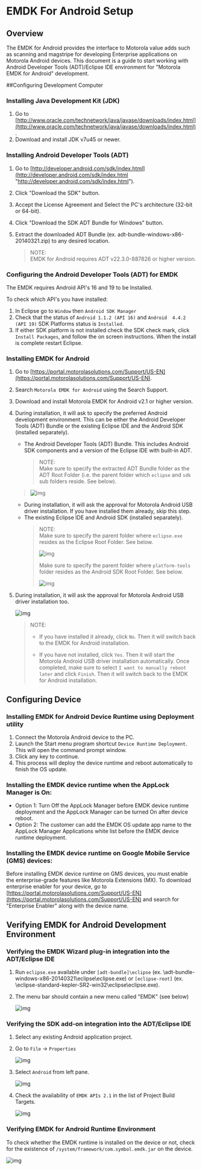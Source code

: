 # EMDK For Android Setup

## Overview

The EMDK for Android provides the interface to Motorola value adds such as scanning and magstripe for developing Enterprise applications on Motorola Android devices.
This document is a guide to start working with Android Developer Tools (ADT)/Eclipse IDE environment for "Motorola EMDK for Android" development. 

##Configuring Development Computer

### Installing Java Development Kit (JDK)
1.	Go to [http://www.oracle.com/technetwork/java/javase/downloads/index.html](http://www.oracle.com/technetwork/java/javase/downloads/index.html).
2.	Download and install JDK v7u45 or newer. 

### Installing Android Developer Tools (ADT)
1.	Go to [http://developer.android.com/sdk/index.html](http://developer.android.com/sdk/index.html "http://developer.android.com/sdk/index.html").
2.	Click "Download the SDK" button.
3.	Accept the License Agreement and Select the PC's architecture (32-bit or 64-bit).
4.	Click "Download the SDK ADT Bundle for Windows" button.
5.	Extract the downloaded ADT Bundle (ex. adt-bundle-windows-x86-20140321.zip) to any desired location.

	>NOTE:  
	>EMDK for Android requires ADT v22.3.0-887826 or higher version.

### Configuring the Android Developer Tools (ADT) for EMDK
The EMDK requires Android API's 16 and 19 to be Installed.

To check which API's you have installed:

1. In Eclipse go to `Window` then `Android SDK Manager`
2. Check that the status of `Android 1.1.2 (API 16)` and `Android  4.4.2 (API 19)` SDK Platforms status is `Installed`. 
3. If either SDK platform is not installed check the SDK check mark, click `Install Packages`, and follow the on screen instructions. When the install is complete restart Eclipse. 


### Installing EMDK for Android
1.	Go to [https://portal.motorolasolutions.com/Support/US-EN](https://portal.motorolasolutions.com/Support/US-EN).
2.	Search `Motorola EMDK for Android` using the Search Support.
3.	Download and install Motorola EMDK for Android v2.1 or higher version.
4. 	During installation, it will ask to specify the preferred Android development environment.
This can be either the Android Developer Tools (ADT) Bundle or the existing Eclipse IDE and the Android SDK (installed separately).  
	* The Android Developer Tools (ADT) Bundle. This includes Android SDK components and a version of the Eclipse IDE with built-in ADT.  
		>NOTE:  
		>Make sure to specify the extracted ADT Bundle folder as the ADT Root Folder (i.e. the parent folder which `eclipse` and `sdk` sub folders reside. See below).
	    >
	>![img](images/setup/image001.png)  
	* During installation, it will ask the approval for Motorola Android USB driver installation. If you have installed them already, skip this step.  
	* The existing Eclipse IDE and Android SDK (installed separately).  
		>NOTE:  
		>Make sure to specify the parent folder where `eclipse.exe` resides as the Eclipse Root Folder. See below.
	    >
		>![img](images/setup/image003.jpg)
		>
		>Make sure to specify the parent folder where `platform-tools` folder resides as the Android SDK Root Folder. See below.
	    >
		>![img](images/setup/image005.jpg)

5.	During installation, it will ask the approval for Motorola Android USB driver installation too. 
	     
	![img](images/setup/image007.png)

	>NOTE:
	>
	>* If you have installed it already, click `No`. Then it will switch back to the EMDK for Android installation.
	>
	>* If you have not installed, click `Yes`. Then it will start the Motorola Android USB driver installation automatically. Once completed, make sure to select `I want to manually reboot later` and click `Finish`. Then it will switch back to the EMDK for Android installation.

## Configuring Device

###	Installing EMDK for Android Device Runtime using Deployment utility

1.	Connect the Motorola Android device to the PC.
2.	Launch the Start menu program shortcut `Device Runtime Deployment`. This will open the command prompt window.
3.	Click any key to continue.
4.	This process will deploy the device runtime and reboot automatically to finish the OS update.

### Installing the EMDK device runtime when the AppLock Manager is On:

* Option 1: Turn Off the AppLock Manager before EMDK device runtime deployment and the AppLock Manager can be turned On after device reboot.
* Option 2: The customer can add the EMDK OS update app name to the AppLock Manager Applications white list before the EMDK device runtime deployment.

### Installing the EMDK device runtime on Google Mobile Service (GMS) devices:
Before installing EMDK device runtime on GMS devices, you must enable the enterprise-grade features like Motorola Extensions (MX). To download enterprise enabler for your device, go to [https://portal.motorolasolutions.com/Support/US-EN](https://portal.motorolasolutions.com/Support/US-EN) and search for "Enterprise Enabler" along with the device name.

## Verifying EMDK for Android Development Environment

###	Verifying the EMDK Wizard plug-in integration into the ADT/Eclipse IDE  
1.	Run `eclipse.exe` available under `[adt-bundle]\eclipse` (ex. \adt-bundle-windows-x86-20140321\eclipse\eclipse.exe) or `[eclipse-root]` (ex. \eclipse-standard-kepler-SR2-win32\eclipse\eclipse.exe).
2.	The menu bar should contain a new menu called "EMDK" (see below)

	![img](images/setup/image009.jpg)

### Verifying the SDK add-on integration into the ADT/Eclipse IDE
1.	Select any existing Android application project.
2.	Go to `File` -> `Properties`

	![img](images/setup/image011.jpg)
3.	Select `Android` from left pane.

	![img](images/setup/image015.jpg)
4.	Check the availability of `EMDK APIs 2.1` in the list of Project Build Targets.

	![img](images/setup/image017.jpg)

### Verifying EMDK for Android Runtime Environment

To check whether the EMDK runtime is installed on the device or not, check for the existence of `/system/framework/com.symbol.emdk.jar` on the device.


![img](images/setup/image097.jpg)

